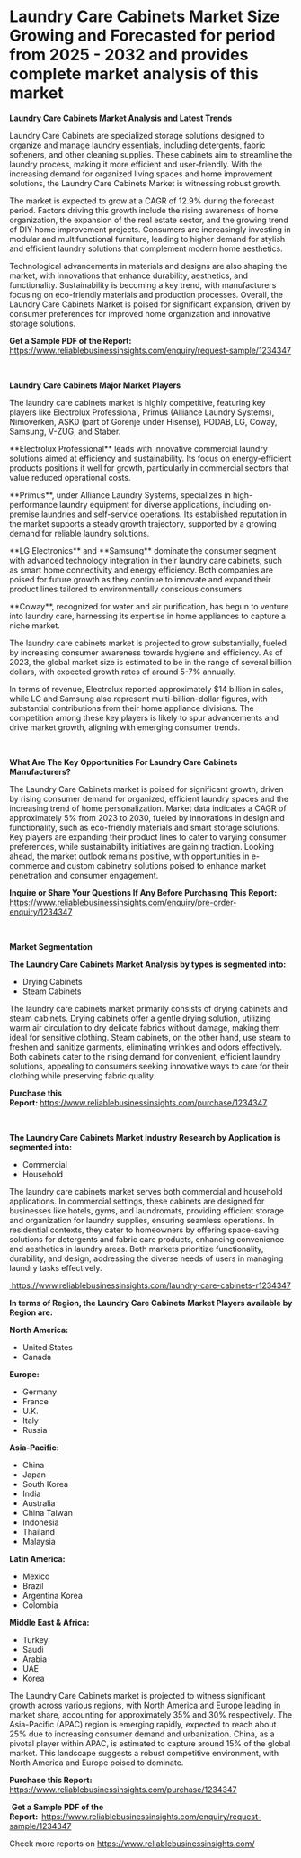 <p><h1>Laundry Care Cabinets Market Size Growing and Forecasted for period from 2025 - 2032 and provides complete market analysis of this market</h1></p><p><strong>Laundry Care Cabinets Market Analysis and Latest Trends</strong></p>
<p><p>Laundry Care Cabinets are specialized storage solutions designed to organize and manage laundry essentials, including detergents, fabric softeners, and other cleaning supplies. These cabinets aim to streamline the laundry process, making it more efficient and user-friendly. With the increasing demand for organized living spaces and home improvement solutions, the Laundry Care Cabinets Market is witnessing robust growth.</p><p>The market is expected to grow at a CAGR of 12.9% during the forecast period. Factors driving this growth include the rising awareness of home organization, the expansion of the real estate sector, and the growing trend of DIY home improvement projects. Consumers are increasingly investing in modular and multifunctional furniture, leading to higher demand for stylish and efficient laundry solutions that complement modern home aesthetics. </p><p>Technological advancements in materials and designs are also shaping the market, with innovations that enhance durability, aesthetics, and functionality. Sustainability is becoming a key trend, with manufacturers focusing on eco-friendly materials and production processes. Overall, the Laundry Care Cabinets Market is poised for significant expansion, driven by consumer preferences for improved home organization and innovative storage solutions.</p></p>
<p><strong>Get a Sample PDF of the Report:&nbsp;</strong> <a href="https://www.reliablebusinessinsights.com/enquiry/request-sample/1234347?utm_campaign=2298&utm_medium=2&utm_source=Github&utm_content=ia&utm_term=27022025&utm_id=laundry-care-cabinets">https://www.reliablebusinessinsights.com/enquiry/request-sample/1234347</a></p>
<p>&nbsp;</p>
<p><strong>Laundry Care Cabinets Major Market Players</strong></p>
<p><p>The laundry care cabinets market is highly competitive, featuring key players like Electrolux Professional, Primus (Alliance Laundry Systems), Nimoverken, ASK0 (part of Gorenje under Hisense), PODAB, LG, Coway, Samsung, V-ZUG, and Staber. </p><p>**Electrolux Professional** leads with innovative commercial laundry solutions aimed at efficiency and sustainability. Its focus on energy-efficient products positions it well for growth, particularly in commercial sectors that value reduced operational costs.</p><p>**Primus**, under Alliance Laundry Systems, specializes in high-performance laundry equipment for diverse applications, including on-premise laundries and self-service operations. Its established reputation in the market supports a steady growth trajectory, supported by a growing demand for reliable laundry solutions.</p><p>**LG Electronics** and **Samsung** dominate the consumer segment with advanced technology integration in their laundry care cabinets, such as smart home connectivity and energy efficiency. Both companies are poised for future growth as they continue to innovate and expand their product lines tailored to environmentally conscious consumers.</p><p>**Coway**, recognized for water and air purification, has begun to venture into laundry care, harnessing its expertise in home appliances to capture a niche market. </p><p>The laundry care cabinets market is projected to grow substantially, fueled by increasing consumer awareness towards hygiene and efficiency. As of 2023, the global market size is estimated to be in the range of several billion dollars, with expected growth rates of around 5-7% annually.</p><p>In terms of revenue, Electrolux reported approximately $14 billion in sales, while LG and Samsung also represent multi-billion-dollar figures, with substantial contributions from their home appliance divisions. The competition among these key players is likely to spur advancements and drive market growth, aligning with emerging consumer trends.</p></p>
<p>&nbsp;</p>
<p><strong>What Are The Key Opportunities For Laundry Care Cabinets Manufacturers?</strong></p>
<p><p>The Laundry Care Cabinets market is poised for significant growth, driven by rising consumer demand for organized, efficient laundry spaces and the increasing trend of home personalization. Market data indicates a CAGR of approximately 5% from 2023 to 2030, fueled by innovations in design and functionality, such as eco-friendly materials and smart storage solutions. Key players are expanding their product lines to cater to varying consumer preferences, while sustainability initiatives are gaining traction. Looking ahead, the market outlook remains positive, with opportunities in e-commerce and custom cabinetry solutions poised to enhance market penetration and consumer engagement.</p></p>
<p><strong>Inquire or Share Your Questions If Any Before Purchasing This Report:</strong> <a href="https://www.reliablebusinessinsights.com/enquiry/pre-order-enquiry/1234347?utm_campaign=2298&utm_medium=2&utm_source=Github&utm_content=ia&utm_term=27022025&utm_id=laundry-care-cabinets">https://www.reliablebusinessinsights.com/enquiry/pre-order-enquiry/1234347</a></p>
<p>&nbsp;</p>
<p><strong>Market Segmentation</strong></p>
<p><strong>The Laundry Care Cabinets Market Analysis by types is segmented into:</strong></p>
<p><ul><li>Drying Cabinets</li><li>Steam Cabinets</li></ul></p>
<p><p>The laundry care cabinets market primarily consists of drying cabinets and steam cabinets. Drying cabinets offer a gentle drying solution, utilizing warm air circulation to dry delicate fabrics without damage, making them ideal for sensitive clothing. Steam cabinets, on the other hand, use steam to freshen and sanitize garments, eliminating wrinkles and odors effectively. Both cabinets cater to the rising demand for convenient, efficient laundry solutions, appealing to consumers seeking innovative ways to care for their clothing while preserving fabric quality.</p></p>
<p><strong>Purchase this Report:&nbsp;</strong><a href="https://www.reliablebusinessinsights.com/purchase/1234347?utm_campaign=2298&utm_medium=2&utm_source=Github&utm_content=ia&utm_term=27022025&utm_id=laundry-care-cabinets">https://www.reliablebusinessinsights.com/purchase/1234347</a></p>
<p>&nbsp;</p>
<p><strong>The Laundry Care Cabinets Market Industry Research by Application is segmented into:</strong></p>
<p><ul><li>Commercial</li><li>Household</li></ul></p>
<p><p>The laundry care cabinets market serves both commercial and household applications. In commercial settings, these cabinets are designed for businesses like hotels, gyms, and laundromats, providing efficient storage and organization for laundry supplies, ensuring seamless operations. In residential contexts, they cater to homeowners by offering space-saving solutions for detergents and fabric care products, enhancing convenience and aesthetics in laundry areas. Both markets prioritize functionality, durability, and design, addressing the diverse needs of users in managing laundry tasks effectively.</p></p>
<p><a href="https://www.reliablebusinessinsights.com/laundry-care-cabinets-r1234347?utm_campaign=2298&utm_medium=2&utm_source=Github&utm_content=ia&utm_term=27022025&utm_id=laundry-care-cabinets">&nbsp;https://www.reliablebusinessinsights.com/laundry-care-cabinets-r1234347</a></p>
<p><strong>In terms of Region, the Laundry Care Cabinets Market Players available by Region are:</strong></p>
<p>
    <p> <strong> North America: </strong>
        <ul>
            <li>United States</li>
            <li>Canada</li>
        </ul>
        </p> 
    <p> <strong> Europe: </strong>
        <ul>
            <li>Germany</li>
            <li>France</li>
            <li>U.K.</li>
            <li>Italy</li>
            <li>Russia</li>
        </ul>
        </p> 
    <p> <strong> Asia-Pacific: </strong>
        <ul>
            <li>China</li>
            <li>Japan</li>
            <li>South Korea</li>
            <li>India</li>
            <li>Australia</li>
            <li>China Taiwan</li>
            <li>Indonesia</li>
            <li>Thailand</li>
            <li>Malaysia</li>
        </ul>
        </p> 
    <p> <strong> Latin America: </strong>
        <ul>
            <li>Mexico</li>
            <li>Brazil</li>
            <li>Argentina Korea</li>
            <li>Colombia</li>
        </ul>
        </p> 
    <p> <strong> Middle East & Africa: </strong>
        <ul>
            <li>Turkey</li>
            <li>Saudi</li>
            <li>Arabia</li>
            <li>UAE</li>
            <li>Korea</li>
        </ul>
    </p>
    </p>
<p><p>The Laundry Care Cabinets market is projected to witness significant growth across various regions, with North America and Europe leading in market share, accounting for approximately 35% and 30% respectively. The Asia-Pacific (APAC) region is emerging rapidly, expected to reach about 25% due to increasing consumer demand and urbanization. China, as a pivotal player within APAC, is estimated to capture around 15% of the global market. This landscape suggests a robust competitive environment, with North America and Europe poised to dominate.</p></p>
<p><strong>Purchase this Report: </strong><a href="https://www.reliablebusinessinsights.com/purchase/1234347?utm_campaign=2298&utm_medium=2&utm_source=Github&utm_content=ia&utm_term=27022025&utm_id=laundry-care-cabinets">https://www.reliablebusinessinsights.com/purchase/1234347</a></p>
<p>&nbsp;<strong>Get a Sample PDF of the Report:&nbsp;&nbsp;</strong><a href="https://www.reliablebusinessinsights.com/enquiry/request-sample/1234347?utm_campaign=2298&utm_medium=2&utm_source=Github&utm_content=ia&utm_term=27022025&utm_id=laundry-care-cabinets">https://www.reliablebusinessinsights.com/enquiry/request-sample/1234347</a></p>
<p><strong></strong></p>
<p>Check more reports on <a href="https://www.reliablebusinessinsights.com/?utm_campaign=2298&utm_medium=2&utm_source=Github&utm_content=ia&utm_term=27022025&utm_id=laundry-care-cabinets">https://www.reliablebusinessinsights.com/</a></p>